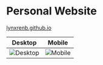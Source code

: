 # Personal Website

[lynxrenb.github.io](https://lynxrenb.github.io)

Desktop | Mobile
:------:|:-------:
![Desktop](https://raw.githubusercontent.com/lynxrenb/files/files/desktop.png) | ![Mobile](https://raw.githubusercontent.com/lynxrenb/files/files/mobile.jpg)
